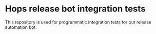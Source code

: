 # Hops release bot integration tests

This repository is used for programmatic integration tests for our release
automation bot.
